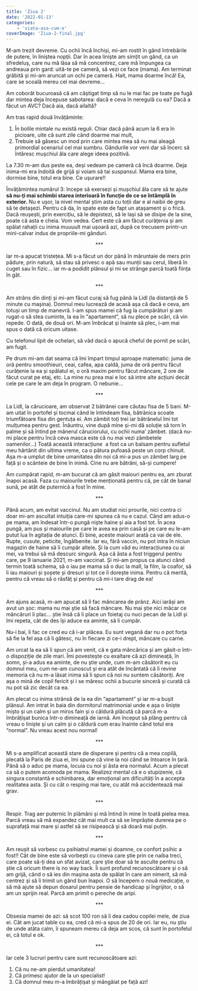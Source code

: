 ```yaml
---
title: 'Ziua 2'
date: '2022-01-13'
categories:
    - 'viata-asa-cum-e'
coverImage: 'Ziua-2-final.jpg'
---
```


M-am trezit devreme. Cu ochii încă închiși, mi-am rostit în gând întrebările de putere, în liniștea nopții. Dar în acea liniște am simțit un gând, ca un sfredeluș, care nu mă lăsa să mă concentrez, care mă împungea ca andreaua prin gard: uită-te pe cameră, să vezi ce face (mama). Am terminat grăbită și mi-am aruncat un ochi pe cameră. Hait, mama doarme încă! Ea, care se scoală mereu cel mai devreme...

Am coborât bucuroasă că am câștigat timp să nu le mai fac pe toate pe fugă dar mintea deja începuse sabotarea: dacă e ceva în neregulă cu ea? Dacă a făcut un AVC? Dacă aia, dacă ailaltă?

Am tras rapid două învățăminte:

1. În bolile mintale nu există reguli. Chiar dacă până acum la 6 era în picioare, uite că sunt zile când doarme mai mult,
2. Trebuie să găsesc un mod prin care mintea mea să nu mai aleagă primordial scenariul cel mai sumbru. Gândurile vor veni dar să încerc să întăresc mușchiul ăla care alege ideea pozitivă.

La 7.30 m-am dus peste ea, deși vedeam pe cameră că încă doarme. Deja inima-mi era îndoită de grijă și voiam să tai suspansul. Mama era bine, dormise bine, totul era bine. Ce ușurare!!

Învățămintea numărul 3: începe să exersezi și mușchiul ăla care să te ajute **să nu-ți mai schimbi starea interioară în funcție de ce se întâmplă în exterior.** Nu e ușor, la nivel mental știm asta cu toții dar e al naibii de greu să te detașezi. Pentru că da, în spate este de fapt un atașament și o frică. Dacă reușești, prin exercițiu, să le depistezi, să le lași să se disipe de la sine, poate că asta e cheia. Vom vedea. Cert este că am făcut curățenia și am spălat rahații cu inima muuuult mai ușoară azi, după ce trecusem printr-un mini-calvar indus de propriile-mi gânduri.

<p style="text-align: center;">***</p>

Iar m-a apucat tristețea. Mi s-a făcut un dor până în măruntaie de mers prin pădure, prin natură, să stau să privesc o apă sau munții sau cerul, liberă în cuget sau în fizic... iar m-a podidit plânsul și mi se strânge parcă toată ființa în gât.

<p style="text-align: center;">***</p>

Am strâns din dinți și mi-am făcut curaj să fug până la Lidl (la distanță de 5 minute cu mașina). Domnul meu lucrează de acasă așa că dacă e ceva, am totuși un timp de manevră. I-am spus mamei că fug la cumpărături și am rugat-o să stea cuminte, la ea în “apartament”, să nu plece pe scări, că vin repede. O dată, de două ori. M-am îmbrăcat și înainte să plec, i-am mai spus o dată că oricum uitase.

Cu telefonul lipit de ochelari, să văd dacă o apucă cheful de pornit pe scări, am fugit.

Pe drum mi-am dat seama că îmi împart timpul aproape matematic: juma de oră pentru smoothieuri, ceai, cafea, apa caldă, juma de oră pentru făcut curățenie la ea și spălatul ei, o oră maxim pentru făcut mâncare, 2 ore de făcut curat pe etaj, etc. La mine nu prea mai e loc să intre alte acțiuni decât cele pe care le am deja în program. O nebunie…

<p style="text-align: center;">***</p>

La Lidl, la cărucioare, am observat 2 bătrânei care căutau fisa de 5 bani. M-am uitat în portofel și tocmai când le întindeam fisa, bătrânica scoate triumfătoare fisa din gentuța ei. Am zâmbit toți trei iar bătrânelul îmi tot mulțumea pentru gest. Înăuntru, vine după mine și-mi dă soluție să torn în palme și să întind pe mânerul căruciorului, cu ochii numa’ zâmbet. (dacă nu-mi place pentru încă ceva masca este că nu mai vezi zâmbetele oamenilor…) Toată această interacțiune  a fost ca un balsam pentru sufletul meu hărtănit din ultima vreme, ca o pătura pufoasă peste un corp chinuit. Așa m-a umplut de bine umanitatea din noi că mi-a pus un zâmbet larg pe față și o scânteie de bine în inimă. Cine nu are bătrâni, să-și cumpere!

Am cumpărat rapid, m-am bucurat că am găsit maiouri pentru ea, am zburat înapoi acasă. Faza cu maiourile trebe menționată pentru că, pe cât de banal sună, pe atât de puternică a fost în mine.

<p style="text-align: center;">***</p>

Până acum, am evitat vaccinul. Nu am studiat nici prourile, nici contra ci doar mi-am ascultat intuiția care-mi spunea că nu e cazul. Când am adus-o pe mama, am îndesat într-o pungă niște haine și aia a fost tot. În acea pungă, am pus și maiourile pe care le avea ea prin casă și pe care eu le-am putut lua în agitația de atunci. Ei bine, aceste maiouri arată ca vai de ele. Rupte, cusute, peticite, îngălbenite. Iar eu, fără vaccin, nu pot intra în niciun magazin de haine să îi cumpăr altele. Și la cum văd eu interacțiunea cu ai mei, va trebui să mă descurc singură. Așa că ăsta a fost triggerul pentru care, pe 9 ianuarie 2021, m-am vaccinat. Și mi-am propus ca atunci când termin toată schema, să o iau pe mama să o duc la mall, la film, la coafor, să îi iau maiouri și șoșete și dresuri și tot ce îi dorește inima. Pentru că merită, pentru că vreau să o răsfăț și pentru că mi-i tare drag de ea!

<p style="text-align: center;">***</p>

Am ajuns acasă, m-am apucat să îi fac mâncarea de prânz. Aici iarăși am avut un șoc: mama nu mai știe să facă mâncare. Nu mai știe nici măcar ce mâncăruri îi plac... știe însă că îi place un foietaj cu nuci pecan de la Lidl și îmi repeta, cât de des își aduce ea aminte, să îi cumpăr.

Nu-i bai, îi fac ce cred eu că i-ar plăcea. Eu sunt vegană dar nu o pot forța să fie la fel așa că îi gătesc, nu în fiecare zi ce-i drept, mâncare cu carne.

Am urcat la ea să îi spun că am venit, că e gata mâncărica și am găsit-o într-o dispoziție de zile mari. Îmi povestește cu exaltare că azi dimineață, în somn, și-a adus ea aminte, de nu știe unde, cum m-am căsătorit eu cu domnul meu, cum ne-am cunoscut și era atât de încântată că îi revine memoria că nu m-a lăsat inima să îi spun că noi nu suntem căsătoriți. Are așa o mină de copil fericit și i se măresc ochii a bucurie sinceră și curată că nu pot să zic decât ca ea.

Am plecat cu inima strânsă de la ea din “apartament” și iar m-a bușit plânsul. Am intrat în baia din dormitorul matrimonial unde e așa o liniște mișto și un calm și un miros fain și o căldură plăcută că parcă m-a îmbrățișat bunica într-o dimineață de iarnă. Am început să plâng pentru că vreau o liniște și un calm și o căldură cum erau înainte când totul era “normal”. Nu vreau acest nou normal!

<p style="text-align: center;">***</p>

Mi s-a amplificat această stare de disperare și pentru că a mea copilă, plecată la Paris de ziua ei, îmi spune că vine la noi când se întoarce în țară. Până să o aduc pe mama, locuia cu noi și ăsta era normalul. Acum a plecat ca să o putem acomoda pe mama. Realizez mental că e o stupizenie, că singura constantă e schimbarea, dar emoțional am dificultăți în a accepta realitatea asta. Și cu cât o resping mai tare, cu atât mă accidentează mai grav.

<p style="text-align: center;">***</p>

Respir. Trag aer puternic în plămâni și mă întind în mine în toată pielea mea. Parcă vreau să mă expandez cât mai mult ca să se împrăștie durerea pe o suprafață mai mare și astfel să se risipească și să doară mai puțin.

<p style="text-align: center;">***</p>

Am reușit să vorbesc cu psihiatrul mamei și doamne, ce confort psihic a fost!! Cât de bine este să vorbești cu cineva care știe prin ce naiba treci, care poate să-ți dea un sfat avizat, care știe doar să te asculte pentru că știe că oricum there is no way back. Îi sunt profund recunoscătoare și o să am grijă, când o să ies din mașina asta de spălat în care am nimerit, să mă centrez și să îi trimit un gând bun înapoi. O să începem o nouă medicație, o să mă ajute să depun dosarul pentru pensie de handicap și îngrijitor, o să am un sprijin real. Parcă am primit o pereche de aripi.

<p style="text-align: center;">***</p>

Obsesia mamei de azi: să scot 100 ron să îi dea cadou copilei mele, de ziua ei. Cât am jucat table cu ea, cred că mi-a spus de 20 de ori. Iar eu, nu știu de unde atâta calm, îi spuneam mereu că deja am scos, că sunt în portofelul ei, că totul e ok.

<p style="text-align: center;">***</p>

Iar cele 3 lucruri pentru care sunt recunoscătoare azi:

1. Că nu ne-am pierdut umanitatea!
2. Că primesc ajutor de la un specialist!
3. Că domnul meu m-a îmbrățișat și mângâiat pe față azi!
